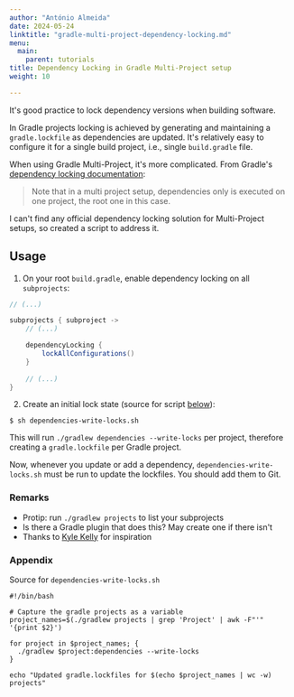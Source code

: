 ```yaml
---
author: "António Almeida"
date: 2024-05-24
linktitle: "gradle-multi-project-dependency-locking.md"
menu:
  main:
    parent: tutorials
title: Dependency Locking in Gradle Multi-Project setup
weight: 10

---
```


It's good practice to lock dependency versions when building software. 

In Gradle projects locking is achieved by generating and maintaining a `gradle.lockfile` as dependencies are updated. It's relatively easy to configure it for a single build project, i.e., single `build.gradle` file.

When using Gradle Multi-Project, it's more complicated. From Gradle's [dependency locking documentation](https://docs.gradle.org/8.4/userguide/dependency_locking.html#lock_all_configurations_in_one_build_execution):

> Note that in a multi project setup, dependencies only is executed on one project, the root one in this case.

I can't find any official dependency locking solution for Multi-Project setups, so created a script to address it.

## Usage

1. On your root `build.gradle`, enable dependency locking on all `subprojects`: 

```groovy
// (...) 

subprojects { subproject ->
    // (...)

    dependencyLocking {
        lockAllConfigurations()
    }
    
    // (...)
}
```

2. Create an initial lock state (source for script [below](#appendix)):

```shell
$ sh dependencies-write-locks.sh
```

This will run `./gradlew dependencies --write-locks` per project, therefore creating a `gradle.lockfile` per Gradle project.

Now, whenever you update or add a dependency, `dependencies-write-locks.sh` must be run to update the lockfiles. You should add them to Git. 

### Remarks

- Protip: run `./gradlew projects` to list your subprojects 
- Is there a Gradle plugin that does this? May create one if there isn't
- Thanks to [Kyle Kelly](https://www.cramhacks.com/p/gradle-multi-project-lockfiles) for inspiration

### Appendix

Source for `dependencies-write-locks.sh`

```shell
#!/bin/bash

# Capture the gradle projects as a variable
project_names=$(./gradlew projects | grep 'Project' | awk -F"'" '{print $2}')

for project in $project_names; {
  ./gradlew $project:dependencies --write-locks
}

echo "Updated gradle.lockfiles for $(echo $project_names | wc -w) projects"
```